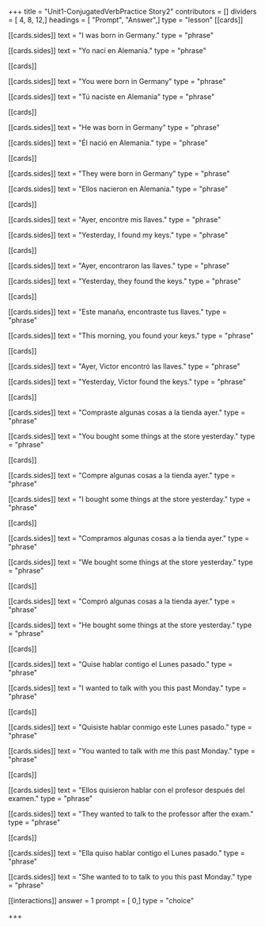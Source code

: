 +++
title = "Unit1-ConjugatedVerbPractice Story2"
contributors = []
dividers = [ 4, 8, 12,]
headings = [ "Prompt", "Answer",]
type = "lesson"
[[cards]]

[[cards.sides]]
text = "I was born in Germany."
type = "phrase"

[[cards.sides]]
text = "Yo nací en Alemania."
type = "phrase"

[[cards]]

[[cards.sides]]
text = "You were born in Germany"
type = "phrase"

[[cards.sides]]
text = "Tú naciste en Alemania"
type = "phrase"

[[cards]]

[[cards.sides]]
text = "He was born in Germany"
type = "phrase"

[[cards.sides]]
text = "Él nació en Alemania."
type = "phrase"

[[cards]]

[[cards.sides]]
text = "They were born in Germany"
type = "phrase"

[[cards.sides]]
text = "Ellos nacieron en Alemania."
type = "phrase"

[[cards]]

[[cards.sides]]
text = "Ayer, encontre mis llaves."
type = "phrase"

[[cards.sides]]
text = "Yesterday, I found my keys."
type = "phrase"

[[cards]]

[[cards.sides]]
text = "Ayer, encontraron las llaves."
type = "phrase"

[[cards.sides]]
text = "Yesterday, they found the keys."
type = "phrase"

[[cards]]

[[cards.sides]]
text = "Este manaña, encontraste tus llaves."
type = "phrase"

[[cards.sides]]
text = "This morning, you found your keys."
type = "phrase"

[[cards]]

[[cards.sides]]
text = "Ayer, Victor encontró las llaves."
type = "phrase"

[[cards.sides]]
text = "Yesterday, Victor found the keys."
type = "phrase"

[[cards]]

[[cards.sides]]
text = "Compraste algunas cosas a la tienda ayer."
type = "phrase"

[[cards.sides]]
text = "You bought some things at the store yesterday."
type = "phrase"

[[cards]]

[[cards.sides]]
text = "Compre algunas cosas a la tienda ayer."
type = "phrase"

[[cards.sides]]
text = "I bought some things at the store yesterday."
type = "phrase"

[[cards]]

[[cards.sides]]
text = "Compramos algunas cosas a la tienda ayer."
type = "phrase"

[[cards.sides]]
text = "We bought some things at the store yesterday."
type = "phrase"

[[cards]]

[[cards.sides]]
text = "Compró algunas cosas a la tienda ayer."
type = "phrase"

[[cards.sides]]
text = "He bought some things at the store yesterday."
type = "phrase"

[[cards]]

[[cards.sides]]
text = "Quise hablar contigo el Lunes pasado."
type = "phrase"

[[cards.sides]]
text = "I wanted to talk with you this past Monday."
type = "phrase"

[[cards]]

[[cards.sides]]
text = "Quisiste hablar conmigo este Lunes pasado."
type = "phrase"

[[cards.sides]]
text = "You wanted to talk with me this past Monday."
type = "phrase"

[[cards]]

[[cards.sides]]
text = "Ellos quisieron hablar con el profesor después del examen."
type = "phrase"

[[cards.sides]]
text = "They wanted to talk to the professor after the exam."
type = "phrase"

[[cards]]

[[cards.sides]]
text = "Ella quiso hablar contigo el Lunes pasado."
type = "phrase"

[[cards.sides]]
text = "She wanted to to talk to you this past Monday."
type = "phrase"

[[interactions]]
answer = 1
prompt = [ 0,]
type = "choice"

+++
